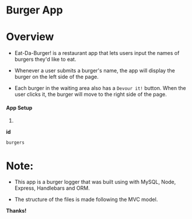 # Burger App

# Overview

* Eat-Da-Burger! is a restaurant app that lets users input the names of burgers they'd like to eat.

* Whenever a user submits a burger's name, the app will display the burger on the left side of the page.

* Each burger in the waiting area also has a `Devour it!` button. When the user clicks it, the burger will move to the right side of the page.

#### App Setup

1. 

**id**

`burgers`




# Note:

* This app is a burger logger that was built using  with MySQL, Node, Express, Handlebars and ORM.

* The structure of the files is made following the MVC model.

**Thanks!**